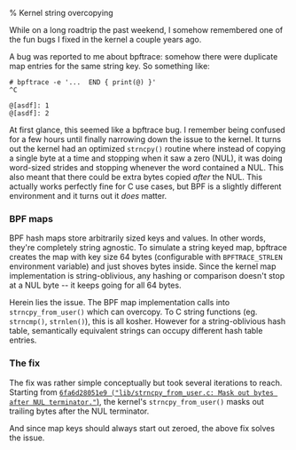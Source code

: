 % Kernel string overcopying

While on a long roadtrip the past weekend, I somehow remembered one of the fun
bugs I fixed in the kernel a couple years ago.

A bug was reported to me about bpftrace: somehow there were duplicate map
entries for the same string key. So something like:

```
# bpftrace -e '...  END { print(@) }'
^C

@[asdf]: 1
@[asdf]: 2
```

At first glance, this seemed like a bpftrace bug. I remember being confused for
a few hours until finally narrowing down the issue to the kernel. It turns out
the kernel had an optimized `strncpy()` routine where instead of copying a
single byte at a time and stopping when it saw a zero (NUL), it was doing
word-sized strides and stopping whenever the word contained a NUL. This also
meant that there could be extra bytes copied _after_ the NUL. This actually
works perfectly fine for C use cases, but BPF is a slightly different
environment and it turns out it _does_ matter.

### BPF maps

BPF hash maps store arbitrarily sized keys and values. In other words, they're
completely string agnostic. To simulate a string keyed map, bpftrace creates
the map with key size 64 bytes (configurable with `BPFTRACE_STRLEN` environment
variable) and just shoves bytes inside. Since the kernel map implementation is
string-oblivious, any hashing or comparison doesn't stop at a NUL byte -- it
keeps going for all 64 bytes.

Herein lies the issue. The BPF map implementation calls into
`strncpy_from_user()` which can overcopy. To C string functions (eg.
`strncmp()`, `strnlen()`), this is all kosher. However for a string-oblivious
hash table, semantically equivalent strings can occupy different hash table
entries.

### The fix

The fix was rather simple conceptually but took several iterations to reach.
Starting from [`6fa6d28051e9 ("lib/strncpy_from_user.c: Mask out bytes after NUL
terminator."`)][0], the kernel's `strncpy_from_user()` masks out trailing bytes
after the NUL terminator.

And since map keys should always start out zeroed, the above fix solves the
issue.


[0]: https://github.com/torvalds/linux/commit/6fa6d28051e9
